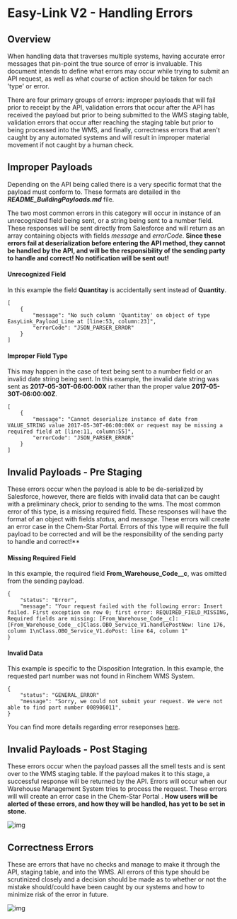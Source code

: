 # Easy-Link V2 - Handling Errors

## Overview
When handling data that traverses multiple systems, having accurate error messages that pin-point the true source of error is invaluable. This document intends to define what errors may occur while trying to submit an API request, as well as what course of action should be taken for each 'type' or error.

There are four primary groups of errors: improper payloads that will fail prior to receipt by the API, validation errors that occur after the API has received the payload but prior to being submitted to the WMS staging table, validation errors that occur after reaching the staging table but prior to being processed into the WMS, and finally, correctness errors that aren't caught by any automated systems and will result in improper material movement if not caught by a human check.

## Improper Payloads

Depending on the API being called there is a very specific format that the payload must conform to. These formats are detailed in the ***README_BuildingPayloads.md*** file.

The two most common errors in this category will occur in instance of an unrecognized field being sent, or a string being sent to a number field. These responses will be sent directly from Salesforce and will return as an array containing objects with fields *message* and *errorCode*. **Since these errors fail at deserialization before entering the API method, they cannot be handled by the API, and will be the responsibility of the sending party to handle and correct! No notification will be sent out!**

#### Unrecognized Field

In this example the field **Quantitay** is accidentally sent instead of **Quantity**.

```
[
    {
        "message": "No such column 'Quantitay' on object of type EasyLink_Payload_Line at [line:53, column:23]",
        "errorCode": "JSON_PARSER_ERROR"
    }
]
```

#### Improper Field Type

This may happen in the case of text being sent to a number field or an invalid date string being sent. In this example, the invalid date string was sent as **2017-05-30T-06:00:00X** rather than the proper value **2017-05-30T-06:00:00Z**.

```
[
    {
        "message": "Cannot deserialize instance of date from VALUE_STRING value 2017-05-30T-06:00:00X or request may be missing a required field at [line:11, column:55]",
        "errorCode": "JSON_PARSER_ERROR"
    }
]
```

## Invalid Payloads - Pre Staging

These errors occur when the payload is able to be de-serialized by Salesforce, however, there are fields with invalid data that can be caught with a preliminary check, prior to sending to the wms. The most common error of this type, is a missing required field. These responses will have the format of an object with fields *status*, and *message*. These errors will create an error case in the Chem-Star Portal. Errors of this type will require the full payload to be corrected and will be the responsibility of the sending party to handle and correct!**

#### Missing Required Field

In this example, the required field **From_Warehouse_Code__c**, was omitted from the sending payload.

```
{
    "status": "Error",
    "message": "Your request failed with the following error: Insert failed. First exception on row 0; first error: REQUIRED_FIELD_MISSING, Required fields are missing: [From_Warehouse_Code__c]: [From_Warehouse_Code__c]Class.OBO_Service_V1.handlePostNew: line 176, column 1\nClass.OBO_Service_V1.doPost: line 64, column 1"
}
```
#### Invalid Data

This example is specific to the Disposition Integration. In this example, the requested part number was not found in Rinchem WMS System. 

```
{
    "status": "GENERAL_ERROR"
    "message": "Sorry, we could not submit your request. We were not able to find part number 008906011",
}
```

You can find more details regarding error reseponses [here](REF_ErrorResponses.md). 

## Invalid Payloads - Post Staging

These errors occur when the payload passes all the smell tests and is sent over to the WMS staging table. If the payload makes it to this stage, a successful response will be returned by the API. Errors will occur when our Warehouse Management System tries to process the request. These errors will will create an error case in the Chem-Star Portal . **How users will be alerted of these errors, and how they will be handled, has yet to be set in stone.**

![img](file:///C:/Users/jdenning/Documents/Typora/Resources/ExampleApiError_PostStaging.PNG?lastModify=1509393627)

## Correctness Errors

These are errors that have no checks and manage to make it through the API, staging table, and into the WMS. All errors of this type should be scrutinized closely and a decision should be made as to whether or not the mistake should/could have been caught by our systems and how to minimize risk of the error in future.

![img](file:///C:/Users/jdenning/Documents/Typora/Resources/WhereIsMyPackage.PNG?lastModify=1509393627?lastModify=1509393627)
